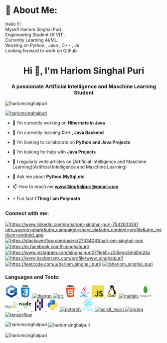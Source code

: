 # 💫 About Me:
Hello !!!<br>Myself Hariom Singhal Puri .<br>Engeneering Student Of VIT .<br>Currently Learning AI/ML. <br>Working on Python , Java , C++ , Js .<br>Looking forward to work on Github


<h1 align="center">Hi 👋, I'm Hariom Singhal Puri</h1>
<h3 align="center">A passionate Artificial Intelligence and Maschine Learning Student</h3>

<p align="left"> <img src="https://komarev.com/ghpvc/?username=hariomsinghalpuri&label=Profile%20views&color=0e75b6&style=flat" alt="hariomsinghalpuri" /> </p>

<p align="left"> <a href="https://github.com/ryo-ma/github-profile-trophy"><img src="https://github-profile-trophy.vercel.app/?username=hariomsinghalpuri" alt="hariomsinghalpuri" /></a> </p>

- 🔭 I’m currently working on **Hibernate in Java**

- 🌱 I’m currently learning **C++ , Java Backend**

- 👯 I’m looking to collaborate on **Python and Java Projects**

- 🤝 I’m looking for help with **Java Projects**

- 📝 I regularly write articles on [Artificial Intelligence and Maschine Learning](Artificial Intelligence and Maschine Learning)

- 💬 Ask me about **Python,MySql,etc**

- 📫 How to reach me **www.Singhalpuri@gmail.com**

- ⚡ Fun fact **I Thing I am Polymath**

<h3 align="left">Connect with me:</h3>
<p align="left">
<a href="https://linkedin.com/in/https://www.linkedin.com/in/hariom-singhal-puri-7542b0326?utm_source=share&utm_campaign=share_via&utm_content=profile&utm_medium=android_app" target="blank"><img align="center" src="https://raw.githubusercontent.com/rahuldkjain/github-profile-readme-generator/master/src/images/icons/Social/linked-in-alt.svg" alt="https://www.linkedin.com/in/hariom-singhal-puri-7542b0326?utm_source=share&utm_campaign=share_via&utm_content=profile&utm_medium=android_app" height="30" width="40" /></a>
<a href="https://stackoverflow.com/users/https://stackoverflow.com/users/27334041/hari-om-singhal-puri" target="blank"><img align="center" src="https://raw.githubusercontent.com/rahuldkjain/github-profile-readme-generator/master/src/images/icons/Social/stack-overflow.svg" alt="https://stackoverflow.com/users/27334041/hari-om-singhal-puri" height="30" width="40" /></a>
<a href="https://fb.com/https://m.facebook.com/h.singhalpuri/" target="blank"><img align="center" src="https://raw.githubusercontent.com/rahuldkjain/github-profile-readme-generator/master/src/images/icons/Social/facebook.svg" alt="https://m.facebook.com/h.singhalpuri/" height="30" width="40" /></a>
<a href="https://instagram.com/https://www.instagram.com/singhalpuri07?igsh=z3l5egp2ehi0m24x" target="blank"><img align="center" src="https://raw.githubusercontent.com/rahuldkjain/github-profile-readme-generator/master/src/images/icons/Social/instagram.svg" alt="https://www.instagram.com/singhalpuri07?igsh=z3l5egp2ehi0m24x" height="30" width="40" /></a>
<a href="https://www.hackerrank.com/https://www.hackerrank.com/profile/www_singhalpuri1" target="blank"><img align="center" src="https://raw.githubusercontent.com/rahuldkjain/github-profile-readme-generator/master/src/images/icons/Social/hackerrank.svg" alt="https://www.hackerrank.com/profile/www_singhalpuri1" height="30" width="40" /></a>
<a href="https://www.leetcode.com/https://leetcode.com/u/hariom_singhal_puri/" target="blank"><img align="center" src="https://raw.githubusercontent.com/rahuldkjain/github-profile-readme-generator/master/src/images/icons/Social/leet-code.svg" alt="https://leetcode.com/u/hariom_singhal_puri/" height="30" width="40" /></a>
<a href="https://www.hackerearth.com/@hariom_singhal_puri" target="blank"><img align="center" src="https://raw.githubusercontent.com/rahuldkjain/github-profile-readme-generator/master/src/images/icons/Social/hackerearth.svg" alt="@hariom_singhal_puri" height="30" width="40" /></a>
</p>

<h3 align="left">Languages and Tools:</h3>
<p align="left"> <a href="https://www.w3schools.com/cpp/" target="_blank" rel="noreferrer"> <img src="https://raw.githubusercontent.com/devicons/devicon/master/icons/cplusplus/cplusplus-original.svg" alt="cplusplus" width="40" height="40"/> </a> <a href="https://www.w3schools.com/css/" target="_blank" rel="noreferrer"> <img src="https://raw.githubusercontent.com/devicons/devicon/master/icons/css3/css3-original-wordmark.svg" alt="css3" width="40" height="40"/> </a> <a href="https://www.djangoproject.com/" target="_blank" rel="noreferrer"> <img src="https://cdn.worldvectorlogo.com/logos/django.svg" alt="django" width="40" height="40"/> </a> <a href="https://git-scm.com/" target="_blank" rel="noreferrer"> <img src="https://www.vectorlogo.zone/logos/git-scm/git-scm-icon.svg" alt="git" width="40" height="40"/> </a> <a href="https://www.w3.org/html/" target="_blank" rel="noreferrer"> <img src="https://raw.githubusercontent.com/devicons/devicon/master/icons/html5/html5-original-wordmark.svg" alt="html5" width="40" height="40"/> </a> <a href="https://www.java.com" target="_blank" rel="noreferrer"> <img src="https://raw.githubusercontent.com/devicons/devicon/master/icons/java/java-original.svg" alt="java" width="40" height="40"/> </a> <a href="https://developer.mozilla.org/en-US/docs/Web/JavaScript" target="_blank" rel="noreferrer"> <img src="https://raw.githubusercontent.com/devicons/devicon/master/icons/javascript/javascript-original.svg" alt="javascript" width="40" height="40"/> </a> <a href="https://www.linux.org/" target="_blank" rel="noreferrer"> <img src="https://raw.githubusercontent.com/devicons/devicon/master/icons/linux/linux-original.svg" alt="linux" width="40" height="40"/> </a> <a href="https://www.mathworks.com/" target="_blank" rel="noreferrer"> <img src="https://upload.wikimedia.org/wikipedia/commons/2/21/Matlab_Logo.png" alt="matlab" width="40" height="40"/> </a> <a href="https://www.mongodb.com/" target="_blank" rel="noreferrer"> <img src="https://raw.githubusercontent.com/devicons/devicon/master/icons/mongodb/mongodb-original-wordmark.svg" alt="mongodb" width="40" height="40"/> </a> <a href="https://www.mysql.com/" target="_blank" rel="noreferrer"> <img src="https://raw.githubusercontent.com/devicons/devicon/master/icons/mysql/mysql-original-wordmark.svg" alt="mysql" width="40" height="40"/> </a> <a href="https://nodejs.org" target="_blank" rel="noreferrer"> <img src="https://raw.githubusercontent.com/devicons/devicon/master/icons/nodejs/nodejs-original-wordmark.svg" alt="nodejs" width="40" height="40"/> </a> <a href="https://pandas.pydata.org/" target="_blank" rel="noreferrer"> <img src="https://raw.githubusercontent.com/devicons/devicon/2ae2a900d2f041da66e950e4d48052658d850630/icons/pandas/pandas-original.svg" alt="pandas" width="40" height="40"/> </a> <a href="https://www.python.org" target="_blank" rel="noreferrer"> <img src="https://raw.githubusercontent.com/devicons/devicon/master/icons/python/python-original.svg" alt="python" width="40" height="40"/> </a> <a href="https://pytorch.org/" target="_blank" rel="noreferrer"> <img src="https://www.vectorlogo.zone/logos/pytorch/pytorch-icon.svg" alt="pytorch" width="40" height="40"/> </a> <a href="https://reactjs.org/" target="_blank" rel="noreferrer"> <img src="https://raw.githubusercontent.com/devicons/devicon/master/icons/react/react-original-wordmark.svg" alt="react" width="40" height="40"/> </a> <a href="https://scikit-learn.org/" target="_blank" rel="noreferrer"> <img src="https://upload.wikimedia.org/wikipedia/commons/0/05/Scikit_learn_logo_small.svg" alt="scikit_learn" width="40" height="40"/> </a> <a href="https://spring.io/" target="_blank" rel="noreferrer"> <img src="https://www.vectorlogo.zone/logos/springio/springio-icon.svg" alt="spring" width="40" height="40"/> </a> <a href="https://www.tensorflow.org" target="_blank" rel="noreferrer"> <img src="https://www.vectorlogo.zone/logos/tensorflow/tensorflow-icon.svg" alt="tensorflow" width="40" height="40"/> </a> </p>

<p><img align="left" src="https://github-readme-stats.vercel.app/api/top-langs?username=hariomsinghalpuri&show_icons=true&locale=en&layout=compact" alt="hariomsinghalpuri" /></p>

<p>&nbsp;<img align="center" src="https://github-readme-stats.vercel.app/api?username=hariomsinghalpuri&show_icons=true&locale=en" alt="hariomsinghalpuri" /></p>

<p><img align="center" src="https://github-readme-streak-stats.herokuapp.com/?user=hariomsinghalpuri&" alt="hariomsinghalpuri" /></p>


